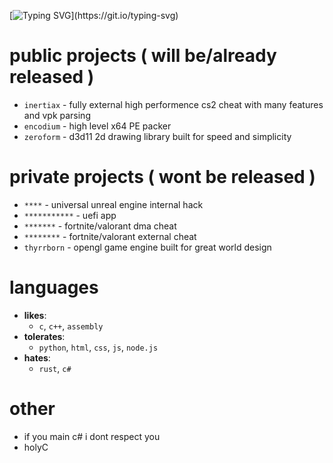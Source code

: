 [![Typing SVG](https://readme-typing-svg.demolab.com?font=JetBrains+Mono&duration=10000&pause=1000&color=F70000&width=435&lines=nullex.)](https://git.io/typing-svg)
# public projects ( will be/already released )
  - `inertiax` - fully external high performence cs2 cheat with many features and vpk parsing
  - `encodium` - high level x64 PE packer
  - `zeroform` - d3d11 2d drawing library built for speed and simplicity
# private projects ( wont be released )
  - `****` - universal unreal engine internal hack
  - `***********` - uefi app
  - `*******` - fortnite/valorant dma cheat
  - `********` - fortnite/valorant external cheat
  - `thyrrborn` - opengl game engine built for great world design
# languages
- **likes**:  
  - `c`, `c++`, `assembly`
- **tolerates**:  
  - `python`, `html`, `css`, `js`, `node.js`
- **hates**:  
  - `rust`, `c#`
# other
  - if you main c# i dont respect you
  - holyC
